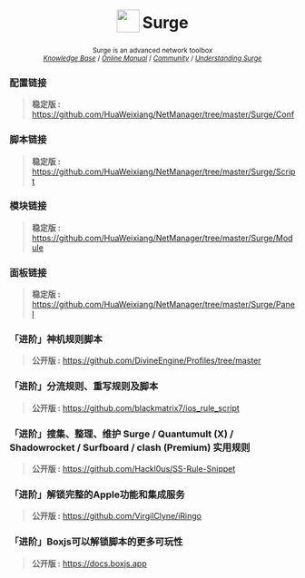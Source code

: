 <h1 align="center">
  <sub>
    <a href="https://nssurge.com/support"><img src="https://s2.loli.net/2023/06/08/fwTk5ugU4QDH1XB.png" height=40px width=40px></a>
  </sub>
  Surge
</h1>

<p align="center">
  <sup>
    Surge is an advanced network toolbox<br>
    <a href="https://kb.nssurge.com/surge-knowledge-base/v/zh"><i>Knowledge Base</i></a> / <a href="http://manual.nssurge.com"><i>Online Manual</i></a> / <a href="https://community.nssurge.com"><i>Community</i></a> / <a href="https://manual.nssurge.com/book/understanding-surge/cn/"><i>Understanding Surge</i></a>
  </sup>
</p>

### 配置链接
> **稳定版 :** https://github.com/HuaWeixiang/NetManager/tree/master/Surge/Conf<br>

### 脚本链接
> **稳定版 :** https://github.com/HuaWeixiang/NetManager/tree/master/Surge/Script<br>

### 模块链接
> **稳定版 :** https://github.com/HuaWeixiang/NetManager/tree/master/Surge/Module<br>

### 面板链接
> **稳定版 :** https://github.com/HuaWeixiang/NetManager/tree/master/Surge/Panel<br>

### 「进阶」神机规则脚本
> **公开版 :** https://github.com/DivineEngine/Profiles/tree/master<br>

### 「进阶」分流规则、重写规则及脚本
> **公开版 :** https://github.com/blackmatrix7/ios_rule_script<br>

### 「进阶」搜集、整理、维护 Surge / Quantumult (X) / Shadowrocket / Surfboard / clash (Premium) 实用规则
> **公开版 :** https://github.com/Hackl0us/SS-Rule-Snippet<br>

### 「进阶」解锁完整的Apple功能和集成服务
> **公开版 :** https://github.com/VirgilClyne/iRingo<br>

### 「进阶」Boxjs可以解锁脚本的更多可玩性
> **公开版 :** https://docs.boxjs.app<br>
